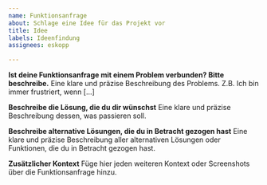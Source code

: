 ```yaml
---
name: Funktionsanfrage
about: Schlage eine Idee für das Projekt vor
title: Idee
labels: Ideenfindung
assignees: eskopp

---
```


**Ist deine Funktionsanfrage mit einem Problem verbunden? Bitte beschreibe.**
Eine klare und präzise Beschreibung des Problems. Z.B. Ich bin immer frustriert, wenn [...]

**Beschreibe die Lösung, die du dir wünschst**
Eine klare und präzise Beschreibung dessen, was passieren soll.

**Beschreibe alternative Lösungen, die du in Betracht gezogen hast**
Eine klare und präzise Beschreibung aller alternativen Lösungen oder Funktionen, die du in Betracht gezogen hast.

**Zusätzlicher Kontext**
Füge hier jeden weiteren Kontext oder Screenshots über die Funktionsanfrage hinzu.
